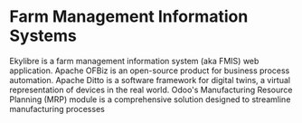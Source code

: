 # Farm Management Information Systems

Ekylibre is a farm management information system (aka FMIS) web application. Apache OFBiz is an open-source product for business process automation. Apache Ditto is a software framework for digital twins, a virtual representation of devices in the real world. Odoo's Manufacturing Resource Planning (MRP) module is a comprehensive solution designed to streamline manufacturing processes